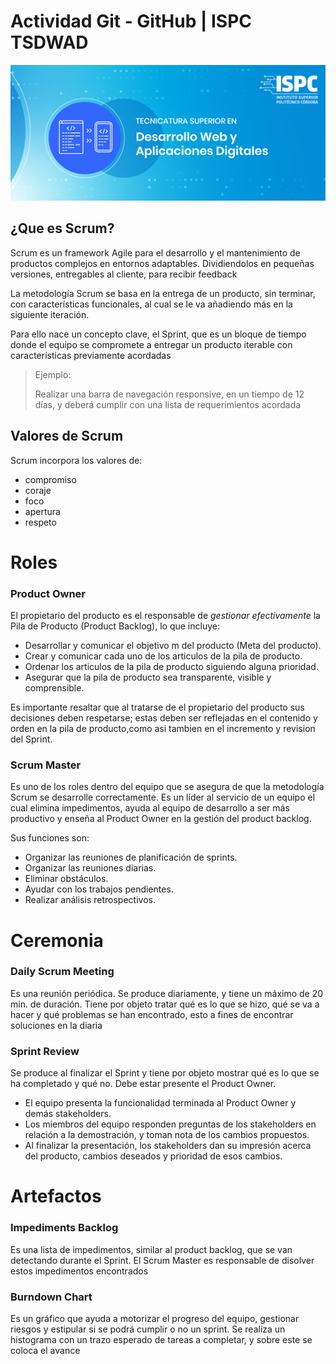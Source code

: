 # Actividad Git - GitHub | ISPC TSDWAD

![Tecnicatura Superior en Desarrollo Web y Aplicaciones Digitales](./ispc.png)

## ¿Que es Scrum?

Scrum es un framework Agile para el desarrollo y el mantenimiento de productos complejos en entornos adaptables. Dividiendolos en pequeñas versiones, entregables al cliente, para recibir feedback

La metodología Scrum se basa en la entrega de un producto, sin terminar, con características funcionales, al cual se le va añadiendo más en la siguiente iteración.

Para ello nace un concepto clave, el Sprint, que es un bloque de tiempo donde el equipo se compromete a entregar un producto iterable con características previamente acordadas

> Ejemplo:
>
> Realizar una barra de navegación responsive, en un tiempo de 12 días, y deberá cumplir con una lista de requerimientos acordada

## Valores de Scrum

Scrum incorpora los valores de:

- compromiso
- coraje
- foco
- apertura
- respeto

# Roles

<!-- Rol Product Owner -->

### Product Owner

El propietario del producto es el responsable de _gestionar efectivamente_ la Pila de Producto (Product Backlog), lo que incluye:

- Desarrollar y comunicar el objetivo m del producto (Meta del producto).
- Crear y comunicar cada uno de los articulos de la pila de producto.
- Ordenar los articulos de la pila de producto siguiendo alguna prioridad.
- Asegurar que la pila de producto sea transparente, visible y comprensible.

Es importante resaltar que al tratarse de el propietario del producto sus decisiones deben respetarse; estas deben ser reflejadas en el contenido y orden en la pila de producto,como asi tambien en el incremento y revision del Sprint.

<!-- Rol Scrum Master -->

### Scrum Master

Es uno de los roles dentro del equipo que se asegura de que la metodología Scrum se desarrolle correctamente. Es un líder al servicio de un equipo el cual elimina impedimentos, ayuda al equipo de desarrollo a ser más productivo y enseña al Product Owner en la gestión del product backlog.

Sus funciones son:

- Organizar las reuniones de planificación de sprints.
- Organizar las reuniones diarias.
- Eliminar obstáculos.
- Ayudar con los trabajos pendientes.
- Realizar análisis retrospectivos.
<!-- Rol Scrum Team -->

# Ceremonia

<!-- Ceremonia Sprint Planning-->

### Daily Scrum Meeting

Es una reunión periódica. Se produce diariamente, y tiene un máximo de
20 min. de duración. Tiene por objeto tratar qué es lo que se hizo, qué se va a hacer y
qué problemas se han encontrado, esto a fines de encontrar soluciones en la diaria

<!-- Ceremonia Daily Scrum-->

<!-- Ceremonia Sprint Review-->
### Sprint Review

Se produce al finalizar el Sprint y
tiene por objeto mostrar qué es lo que se ha completado y qué no. Debe estar presente el
Product Owner.

- El equipo presenta la funcionalidad terminada al Product Owner y demás
stakeholders.
- Los miembros del equipo responden preguntas de los stakeholders en relación a la
demostración, y toman nota de los cambios propuestos.
- Al finalizar la presentación, los stakeholders dan su impresión acerca del producto, cambios deseados y
prioridad de esos cambios.


<!-- Ceremonia Sprint Retrospective-->

# Artefactos

<!-- Artefacto Product Backlog -->

<!-- Artefacto Sprint Backlog -->

<!-- Artefacto Impediments Backlog -->
### Impediments Backlog

Es una lista de impedimentos, similar al product backlog, que se van detectando durante el Sprint. El Scrum Master es responsable de disolver estos impedimentos encontrados

<!-- Artefacto Burndown Chart -->
### Burndown Chart

Es un gráfico que ayuda a motorizar el progreso del equipo, gestionar riesgos y estipular si se podrá cumplir o no un sprint. Se realiza un histograma con un trazo esperado de tareas a completar, y sobre este se coloca el avance
